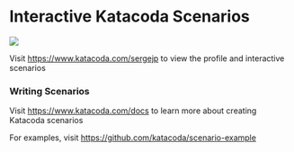 # Interactive Katacoda Scenarios

[![](http://shields.katacoda.com/katacoda/sergejp/count.svg)](https://www.katacoda.com/sergejp "Get your profile on Katacoda.com")

Visit https://www.katacoda.com/sergejp to view the profile and interactive scenarios

### Writing Scenarios
Visit https://www.katacoda.com/docs to learn more about creating Katacoda scenarios

For examples, visit https://github.com/katacoda/scenario-example
